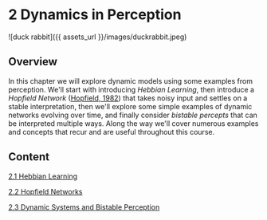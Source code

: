 # 2 Dynamics in Perception

![duck rabbit]({{ assets_url }}/images/duckrabbit.jpeg)

## Overview

In this chapter we will explore dynamic models using some examples from perception. We'll start with introducing *Hebbian Learning*, then introduce a *Hopfield Network* ([Hopfield, 1982](https://doi.org/10.1073/pnas.79.8.2554)) that takes noisy input and settles on a stable interpretation, then we'll explore some simple examples of dynamic networks evolving over time, and finally consider *bistable percepts* that can be interpreted multiple ways. Along the way we'll cover numerous examples and concepts that recur and are useful throughout this course.

## Content

[2.1 Hebbian Learning](notebooks/1%20Hebbian%20Learning.ipynb)

[2.2 Hopfield Networks](notebooks/2%20Hopfield%20Networks.ipynb)

[2.3 Dynamic Systems and Bistable Perception](notebooks/3%20Dynamic%20Systems%20and%20Bistable%20Perception.ipynb)
